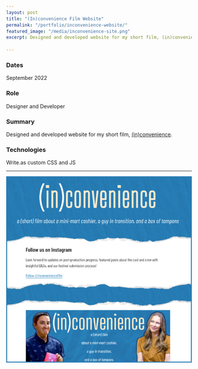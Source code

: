 ```yaml
---
layout: post
title: "(In)convenience Film Website"
permalink: "/portfolio/inconvenience-website/"
featured_image: "/media/inconvenience-site.png"
excerpt: Designed and developed website for my short film, (in)convenience

---
```

### Dates

September 2022

### Role

Designer and Developer

### Summary

Designed and developed website for my short film, [(in)convenience](https://inconvenience.alexicography.com/).

### Technologies

Write.as custom CSS and JS

***

![](/media/inconvenience-site.png)
